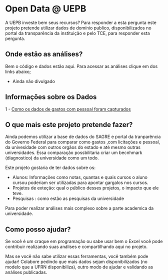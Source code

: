 # Open Data @ UEPB

A UEPB investe bem seus recursos? 
Para responder a esta pergunta este projeto pretende utilizar dados de domínio publico, disponibilizados no portal da transparência da instituição e pelo TCE, para responder esta pergunta.

## Onde estão as análises?

Bem o código e dados estão aqui. Para acessar as análises clique em dos links abaixo;
   * Ainda não divulgado

## Informações sobre os Dados

1 - [Como os dados de gastos com pessoal foram capturados](data/README.md)

## O que mais este projeto pretende fazer?

Ainda podemos utilizar a base de dados do SAGRE e portal da tranparência do Governo Federal para comparar como gastos ,com licitações e pessoal, da univesidade com outros orgãos do estado e até mesmo outras universidades. Essa comparação possbilitaria criar um becnhmark (diagnostico) da universidade como um todo.
   
Este projeto gostaria de ter dados sobre os:

   * Alunos: Informações como notas, quantas e quais cursos o aluno cursou poderiam ser utilizadas para apontar gargalos nos cursos.
   * Projetos de exteção: qual o público desses projetos, o impacto que ele teve.
   * Pesquisas : como estão as pesquisas da universidade

Para poder realizar análises mais complexo sobre a parte academica da universidade.

## Como posso ajudar?

Se você é um craque em programação ou sabe usar bem o Excel você pode contribuir realizando suas análises e compartilhando aqui no projeto.

Mas se você não sabe utilizar essas ferramentas, você também pode ajudar! Colabore pedindo que mais dados sejam disponibilizados (no modelo que a UFRN disponibiliza), outro modo de ajudar e validando as análises publicadas.

